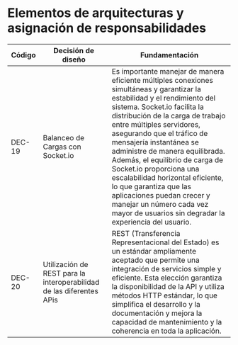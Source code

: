 # Elementos de arquitecturas y asignación de responsabilidades

| Código | Decisión de diseño                                                   | Fundamentación                                                                                                                                                                                                                                                                                                                                                                                                                                                                                                                                                  |
| ------ | -------------------------------------------------------------------- | --------------------------------------------------------------------------------------------------------------------------------------------------------------------------------------------------------------------------------------------------------------------------------------------------------------------------------------------------------------------------------------------------------------------------------------------------------------------------------------------------------------------------------------------------------------- |
| DEC-19 | Balanceo de Cargas con Socket.io                                     | Es importante manejar de manera eficiente múltiples conexiones simultáneas y garantizar la estabilidad y el rendimiento del sistema. Socket.io facilita la distribución de la carga de trabajo entre múltiples servidores, asegurando que el tráfico de mensajería instantánea se administre de manera equilibrada. Además, el equilibrio de carga de Socket.io proporciona una escalabilidad horizontal eficiente, lo que garantiza que las aplicaciones puedan crecer y manejar un número cada vez mayor de usuarios sin degradar la experiencia del usuario. |
| DEC-20 | Utilización de REST para la interoperabilidad de las diferentes APis | REST (Transferencia Representacional del Estado) es un estándar ampliamente aceptado que permite una integración de servicios simple y eficiente. Esta elección garantiza la disponibilidad de la API y utiliza métodos HTTP estándar, lo que simplifica el desarrollo y la documentación y mejora la capacidad de mantenimiento y la coherencia en toda la aplicación.                                                                                                                                                                                         |
